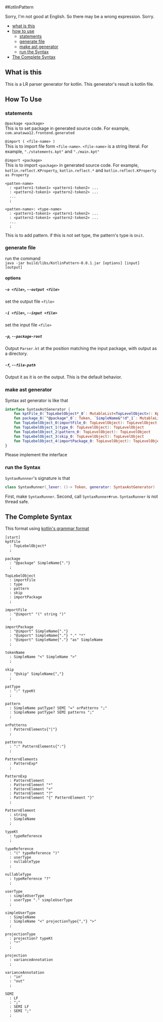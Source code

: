 #KotlinPattern

Sorry, I'm not good at English. So there may be a wrong expression. Sorry.

* [what is this](#What-is-this)
* [how to use](#How-To-Use)
  * [statements](statements)
  * [generate file](#generate-file)
  * [make ast generator](#make-ast-generator)
  * [run the Syntax](#run-the-Syntax)
* [The Complete Syntax](#The-Complete-Syntax)

## What is this
This is a LR parser generator for kotlin.
This generator's result is kotlin file.

## How To Use
### statements
`@package <package>`<br/>
This is to set package in generated source code.
For example, `com.anatawa12.frontend.generated`

`@import ( <file-name> )` <br/>
This is to import file form `<file-name>`.
`<file-name>` is a string literal. 
For example, `"./statements.kpt"` and `"./main.kpt"`

`@import <package>` <br/>
This is to import `<package>` in generated source code.
For example, `kotlin.reflect.KProperty`, `kotlin.reflect.*` and  `kotlin.reflect.KProperty as Property`

```
<patten-name>
  : <pattern1-token1> <pattern1-token2> ...
  : <pattern2-token1> <pattern2-token2> ...
  ...
  ;
```
```
<patten-name>: <type-name>
  : <pattern1-token1> <pattern1-token2> ...
  : <pattern2-token1> <pattern2-token2> ...
  ...
  ;
```
This is to add pattern.
if this is not set type, the pattern's type is `Unit`.

### generate file
run the command <br />
`java -jar build/libs/KotlinPattern-0.0.1.jar [options] [input] [output]`
#### options
##### `-o <file>`, `--output <file>`
set the output file `<file>`
##### `-i <file>`, `--input <file>`
set the input file `<file>`
##### `-p`, `--package-root`
Output `Parser.kt` at the position matching the input package, with output as a directory.
##### `-f`, `--file-path`
Output it as it is on the output. This is the default behavior.

### make ast generator
Syntax ast generator is like that
```kotlin
interface SyntaxAstGenerator {
	fun kptFile_0(`TopLebelObject*_0`: MutableList<TopLevelObject>): Kpt
	fun package_0(`"@package"_0`: Token, `SimpleName&"!d"_1`: MutableList<Token>): Package
	fun TopLebelObject_0(importFile_0: TopLevelObject): TopLevelObject
	fun TopLebelObject_1(type_0: TopLevelObject): TopLevelObject
	fun TopLebelObject_2(pattern_0: TopLevelObject): TopLevelObject
	fun TopLebelObject_3(skip_0: TopLevelObject): TopLevelObject
	fun TopLebelObject_4(importPackage_0: TopLevelObject): TopLevelObject
}
```
Please implement the interface

### run the Syntax
`SyntaxRunnner`'s signature is that
```kotlin
class SyntaxRunner(_lexer: ()-> Token, generator: SyntaxAstGenerator)
```
First, make `SyntaxRunner`.
Second, call `SyntaxRunner#run`.
`SyntaxRunner` is not thread safe.

## The Complete Syntax 
This format using [kotlin's grammar format](https://kotlinlang.org/docs/reference/grammar.html)
```
[start]
kptFile
  : TopLebelObject*
  ;

package
  : "@package" SimpleName{"."}
  ;

TopLebelObject
  : importFile
  : type
  : pattern
  : skip
  : importPackage
  ;

importFile
  : "@import" "(" string ")"
  ;

importPackage
  : "@import" SimpleName{"."}
  : "@import" SimpleName{"."} "." "*"
  : "@import" SimpleName{"."} "as" SimpleName
  ;

tokenName
  : SimpleName "<" SimpleName ">"
  ;

skip
  : "@skip" SimpleName{","}
  ;

patType
  : ":" typeKt
  ;

pattern
  : SimpleName patType? SEMI "=" orPatterns ";"
  : SimpleName patType? SEMI patterns ";"
  ;

orPatterns
  : PatternElements{"|"}
  ;

patterns
  : ":" PatternElements{":"}
  ;

PatternElements
  : PatternExp*
  ;

PatternExp
  : PatternElement
  : PatternElement "*"
  : PatternElement "+"
  : PatternElement "?"
  : PatternElement "{" PatternElement "}"
  ;

PatternElement
  : string
  : SimpleName
  ;

typeKt
  : typeReference
  ;

typeReference
  : "(" typeReference ")"
  : userType
  : nullableType
  ;

nullableType
  : typeReference "?"
  ;

userType
  : simpleUserType
  : userType "." simpleUserType
  ;

simpleUserType
  : SimpleName
  : SimpleName "<" projectionType{","} ">"
  ;

projectionType
  : projection? typeKt
  : "*"
  ;

projection
  : varianceAnnotation
  ;

varianceAnnotation
  : "in"
  : "out"
  ;

SEMI
  : LF
  : ";"
  : SEMI LF
  : SEMI ";"
  ;
```